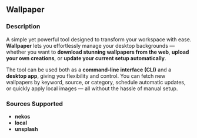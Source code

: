 ## Wallpaper

### Description

A simple yet powerful tool designed to transform your workspace with ease. **Wallpaper** lets you effortlessly manage your desktop backgrounds — whether you want to **download stunning wallpapers from the web**, **upload your own creations**, or **update your current setup automatically**.

The tool can be used both as a **command-line interface (CLI)** and a **desktop app**, giving you flexibility and control. You can fetch new wallpapers by keyword, source, or category, schedule automatic updates, or quickly apply local images — all without the hassle of manual setup.

### Sources Supported
- **nekos**
- **local**
- **unsplash**

